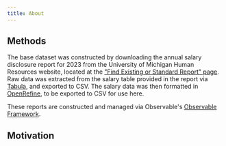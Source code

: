 ```yaml
---
title: About
---
```



## Methods
The base dataset was constructed by downloading the annual salary disclosure report for 2023 from the University of Michigan Human Resources website, located at the ["Find Existing or Standard Report" page](https://hr.umich.edu/working-u-m/management-administration/hr-data-analytics-services/find-existing-or-standard-report). Raw data was extracted from the salary table provided in the report via [Tabula](https://tabula.technology/), and exported to CSV. The salary data was then formatted in [OpenRefine](https://openrefine.org/), to be exported to CSV for use here.

These reports are constructed and managed via Observable's [Observable Framework](https://observablehq.com/framework/).

## Motivation